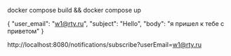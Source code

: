 docker compose build && docker compose up

{
"user_email": "w1@rty.ru",
"subject": "Hello",
"body": "я пришел к тебе с приветом"
}

http://localhost:8080/notifications/subscribe?userEmail=w1@rty.ru
